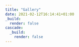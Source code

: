```yaml
---
title: "Gallery"
date: 2021-02-12T16:14:41+01:00
_build:
  render: false
cascade:
  _build:
    render: false
---
```


